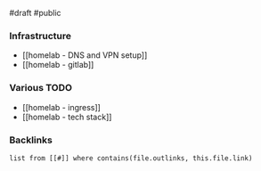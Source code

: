 #draft #public

### Infrastructure
- [[homelab - DNS and VPN setup]]
- [[homelab - gitlab]]


### Various TODO
- [[homelab - ingress]]
- [[homelab - tech stack]]

### Backlinks
```dataview 
list from [[#]] where contains(file.outlinks, this.file.link)
```

